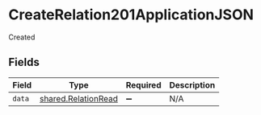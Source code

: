 # CreateRelation201ApplicationJSON

Created


## Fields

| Field                                                      | Type                                                       | Required                                                   | Description                                                |
| ---------------------------------------------------------- | ---------------------------------------------------------- | ---------------------------------------------------------- | ---------------------------------------------------------- |
| `data`                                                     | [shared.RelationRead](../../models/shared/relationread.md) | :heavy_minus_sign:                                         | N/A                                                        |